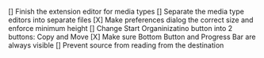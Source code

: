 [] Finish the extension editor for media types
[] Separate the media type editors into separate files
[X] Make preferences dialog the correct size and enforce minimum height
[] Change Start Organinizatino button into 2 buttons: Copy and Move
[X] Make sure Bottom Button and Progress Bar are always visible
[] Prevent source from reading from the destination
